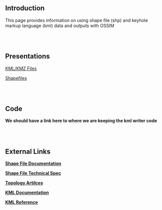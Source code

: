 ## Introduction ##

This page provides information on using shape file (shp) and keyhole markup language (kml) data and outputs with OSSIM

<br><br>
<h2>Presentations</h2>
<a href='https://icode-mda.googlecode.com/svn/wiki/8.2_KML_KMZ_files.pdf'>KML/KMZ Files</a>

<a href='https://icode-mda.googlecode.com/svn/wiki/8.1_SHP_files.pdf'>Shapefiles</a>


<br><br>
<h2>Code</h2>
<b>We should have a link here to where we are keeping the kml writer code</b>

<br><br>
<h2>External Links</h2>
<b><a href='http://www.esri.com/'>Shape File Documentation</a></b>

<b><a href='http://www.esri.com/library/whitepapers/pdfs/shapefile.pdf'>Shape File Technical Spec</a></b>

<b><a href='http://www.esri.com/news/arcuser/0401/topo.html'>Topology Artilces</a></b>

<b><a href='http://code.google.com/apis/kml/documentation/topicsinkml.html'>KML Documentation</a></b>

<b><a href='http://code.google.com/apis/kml/documentation/kmlreference.html'>KML Reference</a></b>

